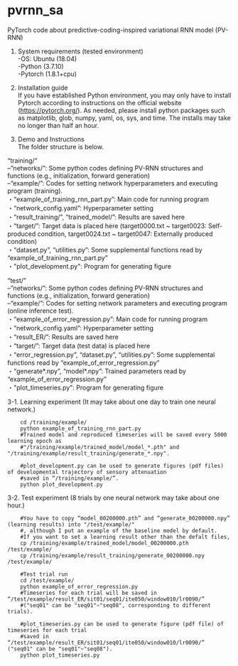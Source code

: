 # pvrnn_sa
PyTorch code about predictive-coding-inspired variational RNN model (PV-RNN)
1. System requirements (tested environment)  
    -OS: Ubuntu (18.04)  
    -Python (3.7.10)  
    -Pytorch (1.8.1+cpu) 
  
2. Installation guide  
  If you have established Python environment, you may only have to install Pytorch according to instructions on the official website (https://pytorch.org/).
As needed, please install python packages such as matplotlib, glob, numpy, yaml, os, sys, and time.
The installs may take no longer than half an hour.

3. Demo and Instructions  
  The folder structure is below. 

“training/“  
    –”networks/”: Some python codes defining PV-RNN structures and functions (e.g., initialization, forward generation)  
    –“example/”: Codes for setting network hyperparameters and executing program (training).  
        ・“example_of_training_rnn_part.py”: Main code for running program  
        ・“network_config.yaml”: Hyperparameter setting  
        ・“result_training/”, “trained_model/”: Results are saved here  
        ・“target/”: Target data is placed here (target0000.txt ~ target0023: Self-produced condition, target0024.txt ~ target0047: Externally produced condition)  
        ・“dataset.py”, “utilities.py”: Some supplemental functions read by “example_of_training_rnn_part.py”  
        ・"plot_development.py": Program for generating figure
    
“test/”  
    –”networks/”: Some python codes defining PV-RNN structures and functions (e.g., initialization, forward generation)  
    –“example/”: Codes for setting network parameters and executing program (online inference test).  
        ・“example_of_error_regression.py”: Main code for running program  
        ・“network_config.yaml”: Hyperparameter setting  
        ・“result_ER/”: Results are saved here  
        ・“target/”: Target data (test data) is placed here  
        ・“error_regression.py”, “dataset.py”, “utilities.py”: Some supplemental functions read by “example_of_error_regression.py”  
        ・“generate*.npy”, “model*.npy”: Trained parameters read by “example_of_error_regression.py”  
        ・"plot_timeseries.py": Program for generating figure


3-1. Learning experiment (It may take about one day to train one neural network.)
        
        cd /training/example/
        python example_of_training_rnn_part.py
        #Trained model and reproduced timeseries will be saved every 5000 learning epoch as 
        #"/training/example/trained_model/model_*.pth" and "/training/example/result_training/generate_*.npy".
        
        #plot_development.py can be used to generate figures (pdf files) of developmental trajectory of sensory attenuation
        #saved in “/training/example/”.
        python plot_development.py
        
3-2. Test experiment (8 trials by one neural network may take about one hour.)
        
        #You have to copy “model_00200000.pth” and “generate_00200000.npy” (learning results) into "/test/example/"
        #, although I put an example of the baseline model by default.
        #If you want to set a learning result other than the defalt files,
        cp /training/example/trained_model/model_00200000.pth /test/example/
        cp /training/example/result_training/generate_00200000.npy /test/example/
        
        #Test trial run
        cd /test/example/
        python example_of_error_regression.py
        #Timeseries for each trial will be saved in “/test/example/result_ER/sit01/seq01/ite050/window010/lr0090/” 
        #("seq01" can be "seq01"~"seq08", corresponding to different trials).
        
        #plot_timeseries.py can be used to generate figure (pdf file) of timeseries for each trial
        #saved in “/test/example/result_ER/sit01/seq01/ite050/window010/lr0090/” ("seq01" can be "seq01"~"seq08").
        python plot_timeseries.py
         
